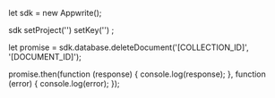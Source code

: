 let sdk = new Appwrite();

sdk
    setProject('')
    setKey('')
;

let promise = sdk.database.deleteDocument('[COLLECTION_ID]', '[DOCUMENT_ID]');

promise.then(function (response) {
    console.log(response);
}, function (error) {
    console.log(error);
});
